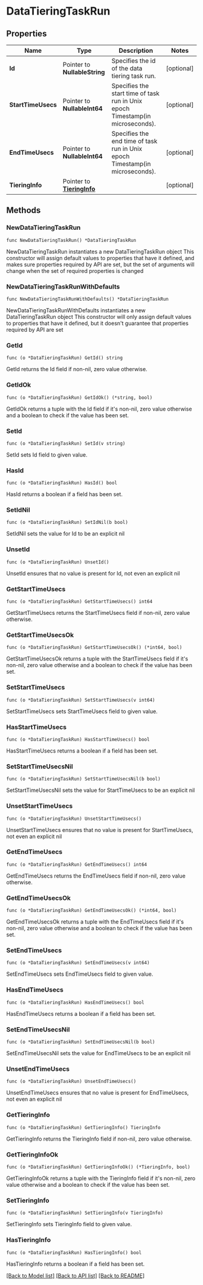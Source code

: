 # DataTieringTaskRun

## Properties

Name | Type | Description | Notes
------------ | ------------- | ------------- | -------------
**Id** | Pointer to **NullableString** | Specifies the id of the data tiering task run. | [optional] 
**StartTimeUsecs** | Pointer to **NullableInt64** | Specifies the start time of task run in Unix epoch Timestamp(in microseconds). | [optional] 
**EndTimeUsecs** | Pointer to **NullableInt64** | Specifies the end time of task run in Unix epoch Timestamp(in microseconds). | [optional] 
**TieringInfo** | Pointer to [**TieringInfo**](TieringInfo.md) |  | [optional] 

## Methods

### NewDataTieringTaskRun

`func NewDataTieringTaskRun() *DataTieringTaskRun`

NewDataTieringTaskRun instantiates a new DataTieringTaskRun object
This constructor will assign default values to properties that have it defined,
and makes sure properties required by API are set, but the set of arguments
will change when the set of required properties is changed

### NewDataTieringTaskRunWithDefaults

`func NewDataTieringTaskRunWithDefaults() *DataTieringTaskRun`

NewDataTieringTaskRunWithDefaults instantiates a new DataTieringTaskRun object
This constructor will only assign default values to properties that have it defined,
but it doesn't guarantee that properties required by API are set

### GetId

`func (o *DataTieringTaskRun) GetId() string`

GetId returns the Id field if non-nil, zero value otherwise.

### GetIdOk

`func (o *DataTieringTaskRun) GetIdOk() (*string, bool)`

GetIdOk returns a tuple with the Id field if it's non-nil, zero value otherwise
and a boolean to check if the value has been set.

### SetId

`func (o *DataTieringTaskRun) SetId(v string)`

SetId sets Id field to given value.

### HasId

`func (o *DataTieringTaskRun) HasId() bool`

HasId returns a boolean if a field has been set.

### SetIdNil

`func (o *DataTieringTaskRun) SetIdNil(b bool)`

 SetIdNil sets the value for Id to be an explicit nil

### UnsetId
`func (o *DataTieringTaskRun) UnsetId()`

UnsetId ensures that no value is present for Id, not even an explicit nil
### GetStartTimeUsecs

`func (o *DataTieringTaskRun) GetStartTimeUsecs() int64`

GetStartTimeUsecs returns the StartTimeUsecs field if non-nil, zero value otherwise.

### GetStartTimeUsecsOk

`func (o *DataTieringTaskRun) GetStartTimeUsecsOk() (*int64, bool)`

GetStartTimeUsecsOk returns a tuple with the StartTimeUsecs field if it's non-nil, zero value otherwise
and a boolean to check if the value has been set.

### SetStartTimeUsecs

`func (o *DataTieringTaskRun) SetStartTimeUsecs(v int64)`

SetStartTimeUsecs sets StartTimeUsecs field to given value.

### HasStartTimeUsecs

`func (o *DataTieringTaskRun) HasStartTimeUsecs() bool`

HasStartTimeUsecs returns a boolean if a field has been set.

### SetStartTimeUsecsNil

`func (o *DataTieringTaskRun) SetStartTimeUsecsNil(b bool)`

 SetStartTimeUsecsNil sets the value for StartTimeUsecs to be an explicit nil

### UnsetStartTimeUsecs
`func (o *DataTieringTaskRun) UnsetStartTimeUsecs()`

UnsetStartTimeUsecs ensures that no value is present for StartTimeUsecs, not even an explicit nil
### GetEndTimeUsecs

`func (o *DataTieringTaskRun) GetEndTimeUsecs() int64`

GetEndTimeUsecs returns the EndTimeUsecs field if non-nil, zero value otherwise.

### GetEndTimeUsecsOk

`func (o *DataTieringTaskRun) GetEndTimeUsecsOk() (*int64, bool)`

GetEndTimeUsecsOk returns a tuple with the EndTimeUsecs field if it's non-nil, zero value otherwise
and a boolean to check if the value has been set.

### SetEndTimeUsecs

`func (o *DataTieringTaskRun) SetEndTimeUsecs(v int64)`

SetEndTimeUsecs sets EndTimeUsecs field to given value.

### HasEndTimeUsecs

`func (o *DataTieringTaskRun) HasEndTimeUsecs() bool`

HasEndTimeUsecs returns a boolean if a field has been set.

### SetEndTimeUsecsNil

`func (o *DataTieringTaskRun) SetEndTimeUsecsNil(b bool)`

 SetEndTimeUsecsNil sets the value for EndTimeUsecs to be an explicit nil

### UnsetEndTimeUsecs
`func (o *DataTieringTaskRun) UnsetEndTimeUsecs()`

UnsetEndTimeUsecs ensures that no value is present for EndTimeUsecs, not even an explicit nil
### GetTieringInfo

`func (o *DataTieringTaskRun) GetTieringInfo() TieringInfo`

GetTieringInfo returns the TieringInfo field if non-nil, zero value otherwise.

### GetTieringInfoOk

`func (o *DataTieringTaskRun) GetTieringInfoOk() (*TieringInfo, bool)`

GetTieringInfoOk returns a tuple with the TieringInfo field if it's non-nil, zero value otherwise
and a boolean to check if the value has been set.

### SetTieringInfo

`func (o *DataTieringTaskRun) SetTieringInfo(v TieringInfo)`

SetTieringInfo sets TieringInfo field to given value.

### HasTieringInfo

`func (o *DataTieringTaskRun) HasTieringInfo() bool`

HasTieringInfo returns a boolean if a field has been set.


[[Back to Model list]](../README.md#documentation-for-models) [[Back to API list]](../README.md#documentation-for-api-endpoints) [[Back to README]](../README.md)


